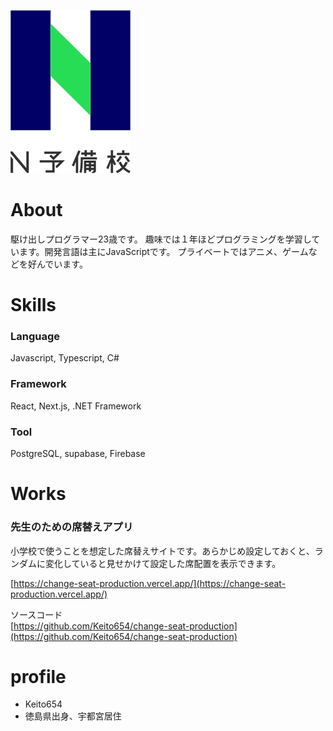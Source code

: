 ![N予備校ロゴ](c488c5e9-private.png)

# About

駆け出しプログラマー23歳です。
趣味では１年ほどプログラミングを学習しています。開発言語は主にJavaScriptです。
プライベートではアニメ、ゲームなどを好んでいます。

# Skills
### Language
Javascript, Typescript, C#  

### Framework
React, Next.js, .NET Framework

### Tool
PostgreSQL, supabase, Firebase  

# Works
### 先生のための席替えアプリ
小学校で使うことを想定した席替えサイトです。あらかじめ設定しておくと、ランダムに変化していると見せかけて設定した席配置を表示できます。

[https://change-seat-production.vercel.app/](https://change-seat-production.vercel.app/)

ソースコード  
[https://github.com/Keito654/change-seat-production](https://github.com/Keito654/change-seat-production)

# profile
- Keito654
- 徳島県出身、宇都宮居住
